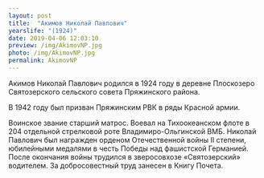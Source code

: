 ```yaml
---
layout: post
title:  "Акимов Николай Павлович"
yearslife: "(1924)"
date: 2019-04-06 12:03:10
preview: /img/AkimovNP.jpg
photo: /img/AkimovNP.jpg
permalink: AkimovNP
---
```


Акимов Николай Павлович родился в 1924 году в деревне Плоскозеро Святозерского сельского совета Пряжинского района. 

В 1942 году был призван Пряжинским РВК в ряды Красной армии.

Воинское звание старший матрос. Воевал на Тихоокеанском флоте в 204 отдельной стрелковой роте Владимиро-Ольгинской ВМБ. Николай Павлович был награжден орденом Отечественной войны II степени, юбилейными медалями в честь Победы над фашистской Германией. После окончания войны трудился в зверосовхозе «Святозерский» водителем. За добросовестный труд занесен в Книгу Почета.